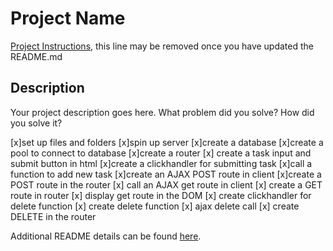 # Project Name

[Project Instructions](./INSTRUCTIONS.md), this line may be removed once you have updated the README.md

## Description

Your project description goes here. What problem did you solve? How did you solve it?

[x]set up files and folders
[x]spin up server
[x]create a database
[x]create a pool to connect to database
[x]create a router
[x] create a task input and submit button in html
[x]create a clickhandler for submitting task
[x]call a function to add new task
[x]create an AJAX POST route in client
[x]create a POST route in the router
[x] call an AJAX get route in client
[x] create a GET route in router
[x] display get route in the DOM
[x] create clickhandler for delete function
[x] create delete function
[x] ajax delete call
[x] create DELETE in the router

Additional README details can be found [here](https://github.com/PrimeAcademy/readme-template/blob/master/README.md).

